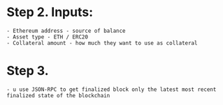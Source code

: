 
# Step 2. Inputs:
    - Ethereum address - source of balance
    - Asset type - ETH / ERC20
    - Collateral amount - how much they want to use as collateral

# Step 3. 
    - u use JSON-RPC to get finalized block only the latest most recent finalized state of the blockchain
  

